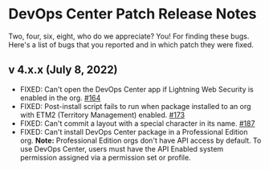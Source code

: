 # DevOps Center Patch Release Notes

Two, four, six, eight, who do we appreciate? You! For finding these bugs. Here's a list of bugs that you reported and in which patch they were fixed.

## v 4.x.x (July 8, 2022)

* FIXED: Can't open the DevOps Center app if Lightning Web Security is enabled in the org. [#164](https://github.com/forcedotcom/devops-center-feedback/issues/164)
* FIXED: Post-install script fails to run when package installed to an org with ETM2 (Territory Management) enabled. [#173](https://github.com/forcedotcom/devops-center-feedback/issues/173)
* FIXED: Can't commit a layout with a special character in its name. [#187](https://github.com/forcedotcom/devops-center-feedback/issues/187)
* FIXED: Can't install DevOps Center package in a Professional Edition org. **Note:** Professional Edition orgs don't have API access by default. To use DevOps Center, users must have the API Enabled system permission assigned via a permission set or profile.
